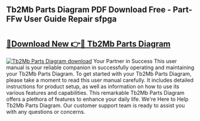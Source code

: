 ## Tb2Mb Parts Diagram PDF Download Free - Part-FFw User Guide Repair sfpga

# <h2><a href="http://dflrb0l.blite.top/?on=Tb2Mb+Parts+Diagram">🔗Download New 👉🔴 Tb2Mb Parts Diagram</a></h2>

[![Tb2Mb Parts Diagram download](https://i.imgur.com/lujVjoI.png)](http://dflrb0l.blite.top/?on=Tb2Mb+Parts+Diagram)
Your Partner in Success This user manual is your reliable companion in successfully operating and maintaining your Tb2Mb Parts Diagram. To get started with your Tb2Mb Parts Diagram, please take a moment to read this user manual carefully. It includes detailed instructions for product setup, as well as information on how to use its various features and capabilities. This remarkable Tb2Mb Parts Diagram offers a plethora of features to enhance your daily life. We're Here to Help Tb2Mb Parts Diagram. Our customer support team is ready to assist you with any questions or concerns.
